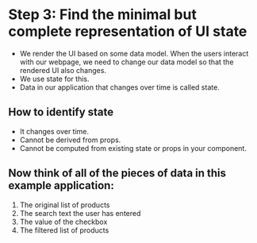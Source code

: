 # Step 3: Find the minimal but complete representation of UI state 

- We render the UI based on some data model. When the users interact with our webpage, we need to change our data model so that the rendered UI also changes.
- We use state for this.
- Data in our application that changes over time is called state.

## How to identify state

- It changes over time.
- Cannot be derived from props.
- Cannot be computed from existing state or props in your component.



## Now think of all of the pieces of data in this example application:

1. The original list of products
2. The search text the user has entered
3. The value of the checkbox
4. The filtered list of products
